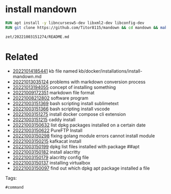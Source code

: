# install mandown
```dockerfile
RUN apt install -y libncursesw5-dev libxml2-dev libconfig-dev
RUN git clone https://github.com/Titor8115/mandown && cd mandown && make && make install
```

` zet/20221003151274/README.md `

# Related

- [20221014185441](/zet/20221014185441/README.md) kb file named kb/docker/installations/install-mandown.md
- [20221013035124](/zet/20221013035124/README.md) problems with markdown conversion process
- [20221013194055](/zet/20221013194055/README.md) concept of installing something
- [20221009172351](/zet/20221009172351/README.md) markdown file format
- [20221008212802](/zet/20221008212802/README.md) software program
- [20221003151369](/zet/20221003151369/README.md) bash scripting install sublimetext
- [20221003151366](/zet/20221003151366/README.md) bash scripting install vscode
- [20221003151275](/zet/20221003151275/README.md) install docker compose cli extension
- [20221003151215](/zet/20221003151215/README.md) caddy install
- [20221003150632](/zet/20221003150632/README.md) list dpkg packages installed on a certain date
- [20221003150622](/zet/20221003150622/README.md) PureFTP Install
- [20221003150298](/zet/20221003150298/README.md) fixing golang module errors cannot install module
- [20221003150215](/zet/20221003150215/README.md) kafkacat install
- [20221003150199](/zet/20221003150199/README.md) dpkg list files installed with package ##apt
- [20221003150182](/zet/20221003150182/README.md) install alacritty 
- [20221003150179](/zet/20221003150179/README.md) alacritty config file
- [20221003150137](/zet/20221003150137/README.md) installing virtualbox
- [20221003150097](/zet/20221003150097/README.md) find out which dpkg apt package installed a file

Tags:

    #command
